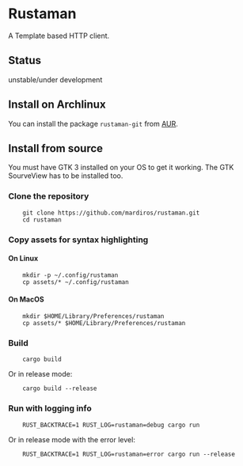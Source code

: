 # Rustaman

A Template based HTTP client.


## Status

unstable/under development


## Install on Archlinux

You can install the package `rustaman-git` from [AUR](https://aur.archlinux.org/packages/rustaman-git).


## Install from source

You must have GTK 3 installed on your OS to get it working.
The GTK SourveView has to be installed too.


### Clone the repository

```
    git clone https://github.com/mardiros/rustaman.git
    cd rustaman
```

### Copy assets for syntax highlighting

#### On Linux

```
    mkdir -p ~/.config/rustaman
    cp assets/* ~/.config/rustaman
```


#### On MacOS

```
    mkdir $HOME/Library/Preferences/rustaman
    cp assets/* $HOME/Library/Preferences/rustaman
```

### Build
```
    cargo build
```

Or in release mode:

```
    cargo build --release
```


### Run with logging info

```
    RUST_BACKTRACE=1 RUST_LOG=rustaman=debug cargo run
```

Or in release mode with the error level:

```
    RUST_BACKTRACE=1 RUST_LOG=rustaman=error cargo run --release
```
